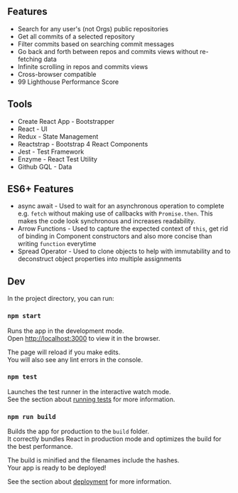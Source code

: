 ## Features
- Search for any user's (not Orgs) public repositories
- Get all commits of a selected repository
- Filter commits based on searching commit messages
- Go back and forth between repos and commits views without re-fetching data
- Infinite scrolling in repos and commits views
- Cross-browser compatible
- 99 Lighthouse Performance Score

## Tools
- Create React App - Bootstrapper
- React - UI
- Redux - State Management
- Reactstrap - Bootstrap 4 React Components
- Jest - Test Framework
- Enzyme - React Test Utility
- Github GQL - Data

## ES6+ Features
- async await - Used to wait for an asynchronous operation to complete e.g. `fetch` without making use of callbacks with `Promise.then`. This makes the code look synchronous and increases readability.
- Arrow Functions - Used to capture the expected context of `this`, get rid of binding in Component constructors and also more concise than writing `function` everytime
- Spread Operator - Used to clone objects to help with immutability and to deconstruct object properties into multiple assignments

## Dev

In the project directory, you can run:

### `npm start`

Runs the app in the development mode.<br>
Open [http://localhost:3000](http://localhost:3000) to view it in the browser.

The page will reload if you make edits.<br>
You will also see any lint errors in the console.

### `npm test`

Launches the test runner in the interactive watch mode.<br>
See the section about [running tests](https://facebook.github.io/create-react-app/docs/running-tests) for more information.

### `npm run build`

Builds the app for production to the `build` folder.<br>
It correctly bundles React in production mode and optimizes the build for the best performance.

The build is minified and the filenames include the hashes.<br>
Your app is ready to be deployed!

See the section about [deployment](https://facebook.github.io/create-react-app/docs/deployment) for more information.

